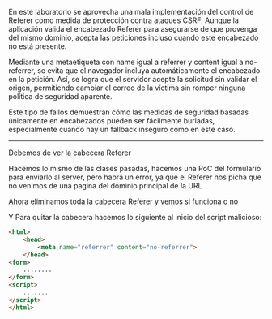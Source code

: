 En este laboratorio se aprovecha una mala implementación del control de Referer como medida de protección contra ataques CSRF. Aunque la aplicación valida el encabezado Referer para asegurarse de que provenga del mismo dominio, acepta las peticiones incluso cuando este encabezado no está presente.

Mediante una metaetiqueta con name igual a referrer y content igual a no-referrer, se evita que el navegador incluya automáticamente el encabezado en la petición. Así, se logra que el servidor acepte la solicitud sin validar el origen, permitiendo cambiar el correo de la víctima sin romper ninguna política de seguridad aparente.

Este tipo de fallos demuestran cómo las medidas de seguridad basadas únicamente en encabezados pueden ser fácilmente burladas, especialmente cuando hay un fallback inseguro como en este caso.

---

Debemos de ver la cabecera Referer

Hacemos lo mismo de las clases pasadas, hacemos una PoC del formulario para enviarlo al server, pero habrá un error, ya que el Referer nos picha que no venimos de una pagina del dominio principal de la URL

Ahora eliminamos toda la cabecera Referer y vemos si funciona o no

Y Para quitar la cabecera hacemos lo siguiente al inicio del script malicioso:

```html
<html>
    <head>
        <meta name="referrer" content="no-referrer">
    </head>
<form>
    ........
</form>
<script>
    .......
</script>
</html>
```

